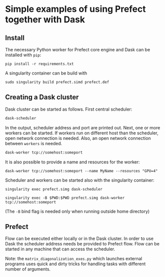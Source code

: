 # Simple examples of using Prefect together with Dask

## Install

The necessary Python worker for Prefect core engine and Dask can be installed
with `pip`:
```
pip install -r requirements.txt
```

A singularity container can be build with
```
sudo singularity build prefect.simd prefect.def
```

## Creating a Dask cluster

Dask cluster can be started as follows. First central scheduler:
```bash
dask-scheduler
```
In the output, scheduler address and port are printed out.
Next, one or more workers can be started. If workers run on different host
than the scheduler, open network connection is needed. Also, an open network
connection between `workers` is needed.
```bash
dask-worker tcp://somehost:someport
```
It is also possible to provide a name and resources for the worker:
```
dask-worker tcp://somehost:someport --name MyName --resources "GPU=4"
```

Scheduler and workers can be started also with the singularity container:
```
singularity exec prefect.simg dask-scheduler
```
```
singularity exec -B $PWD:$PWD prefect.simg dask-worker tcp://somehost:someport
```
(The `-B` bind flag is needed only when running outside home directory)

## Prefect

Flow can be executed either locally or in the Dask cluster. In order to use
Dask the scheduler address needs be provided to Prefect flow. Flow can be
started in any machine that can access the scheduler.

Note: the `matrix_diagonalization_exes.py` which launches external programs
uses quick and dirty tricks for handling tasks with different number of
arguments.
